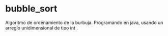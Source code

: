 # bubble_sort
Algoritmo de ordenamiento de la burbuja. Programando en java, usando un arreglo unidimensional de tipo int .
